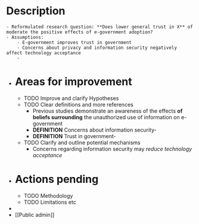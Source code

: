 # Description
	- Reformulated research question: **Does lower general trust in X** of moderate the positive effects of e-government adoption?
	- Assumptions:
		- E-government improves trust in government
		- Concerns about privacy and information security negatively affect technology acceptance
		-
- # Areas for improvement
	- TODO Improve and clarify Hypotheses
	- TODO Clear definitions and more references
		- Previous studies demonstrate an awareness of the effects **of beliefs surrounding** the unauthorized use of information on  e-government
		- **DEFINITION**  Concerns about information security-
		- **DEFINITION** Trust in government-
	- TODO Clarify and outline potential mechanisms
		- Concerns regarding information security may *reduce technology acceptance*
- # Actions pending
	- TODO Methodology
	- TODO Limitations etc
-
- [[Public admin]]